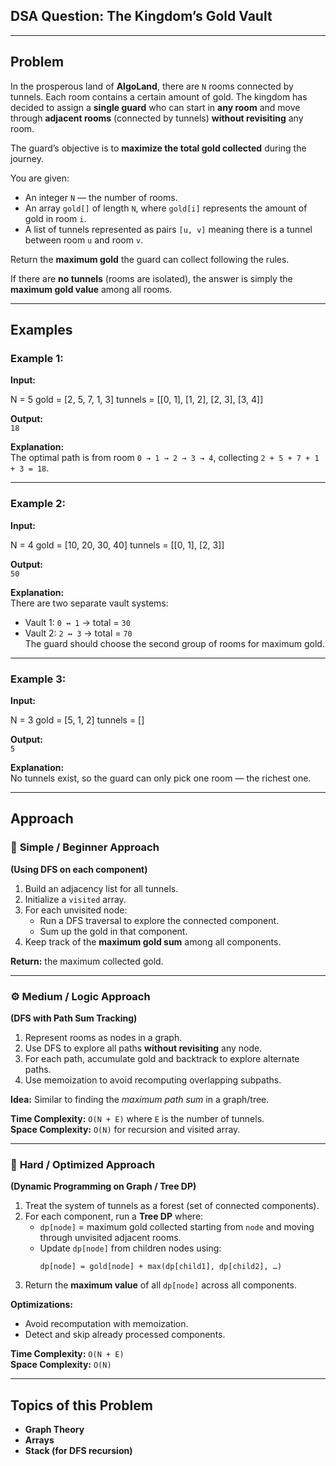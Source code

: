 ## DSA Question: The Kingdom’s Gold Vault  

---

## Problem  
In the prosperous land of **AlgoLand**, there are `N` rooms connected by tunnels. Each room contains a certain amount of gold. The kingdom has decided to assign a **single guard** who can start in **any room** and move through **adjacent rooms** (connected by tunnels) **without revisiting** any room.  

The guard’s objective is to **maximize the total gold collected** during the journey.  

You are given:  
- An integer `N` — the number of rooms.  
- An array `gold[]` of length `N`, where `gold[i]` represents the amount of gold in room `i`.  
- A list of tunnels represented as pairs `[u, v]` meaning there is a tunnel between room `u` and room `v`.  

Return the **maximum gold** the guard can collect following the rules.  

If there are **no tunnels** (rooms are isolated), the answer is simply the **maximum gold value** among all rooms.

---

## Examples  

### Example 1:
**Input:**  


N = 5
gold = [2, 5, 7, 1, 3]
tunnels = [[0, 1], [1, 2], [2, 3], [3, 4]]

**Output:**  
`18`  

**Explanation:**  
The optimal path is from room `0 → 1 → 2 → 3 → 4`, collecting `2 + 5 + 7 + 1 + 3 = 18`.  

---

### Example 2:
**Input:**  


N = 4
gold = [10, 20, 30, 40]
tunnels = [[0, 1], [2, 3]]

**Output:**  
`50`  

**Explanation:**  
There are two separate vault systems:  
- Vault 1: `0 ↔ 1` → total = `30`  
- Vault 2: `2 ↔ 3` → total = `70`  
The guard should choose the second group of rooms for maximum gold.  

---

### Example 3:
**Input:**  


N = 3
gold = [5, 1, 2]
tunnels = []

**Output:**  
`5`  

**Explanation:**  
No tunnels exist, so the guard can only pick one room — the richest one.  

---

## Approach  

### 🧩 **Simple / Beginner Approach**
**(Using DFS on each component)**  
1. Build an adjacency list for all tunnels.  
2. Initialize a `visited` array.  
3. For each unvisited node:
   - Run a DFS traversal to explore the connected component.
   - Sum up the gold in that component.
4. Keep track of the **maximum gold sum** among all components.  

**Return:** the maximum collected gold.  

---

### ⚙️ **Medium / Logic Approach**
**(DFS with Path Sum Tracking)**  
1. Represent rooms as nodes in a graph.  
2. Use DFS to explore all paths **without revisiting** any node.  
3. For each path, accumulate gold and backtrack to explore alternate paths.  
4. Use memoization to avoid recomputing overlapping subpaths.  

**Idea:** Similar to finding the *maximum path sum* in a graph/tree.  

**Time Complexity:** `O(N + E)` where `E` is the number of tunnels.  
**Space Complexity:** `O(N)` for recursion and visited array.  

---

### 🚀 **Hard / Optimized Approach**
**(Dynamic Programming on Graph / Tree DP)**  
1. Treat the system of tunnels as a forest (set of connected components).  
2. For each component, run a **Tree DP** where:  
   - `dp[node]` = maximum gold collected starting from `node` and moving through unvisited adjacent rooms.  
   - Update `dp[node]` from children nodes using:  
     ```
     dp[node] = gold[node] + max(dp[child1], dp[child2], …)
     ```
3. Return the **maximum value** of all `dp[node]` across all components.  

**Optimizations:**  
- Avoid recomputation with memoization.  
- Detect and skip already processed components.  

**Time Complexity:** `O(N + E)`  
**Space Complexity:** `O(N)`  

---

## Topics of this Problem  
- **Graph Theory**  
- **Arrays**  
- **Stack (for DFS recursion)**  
